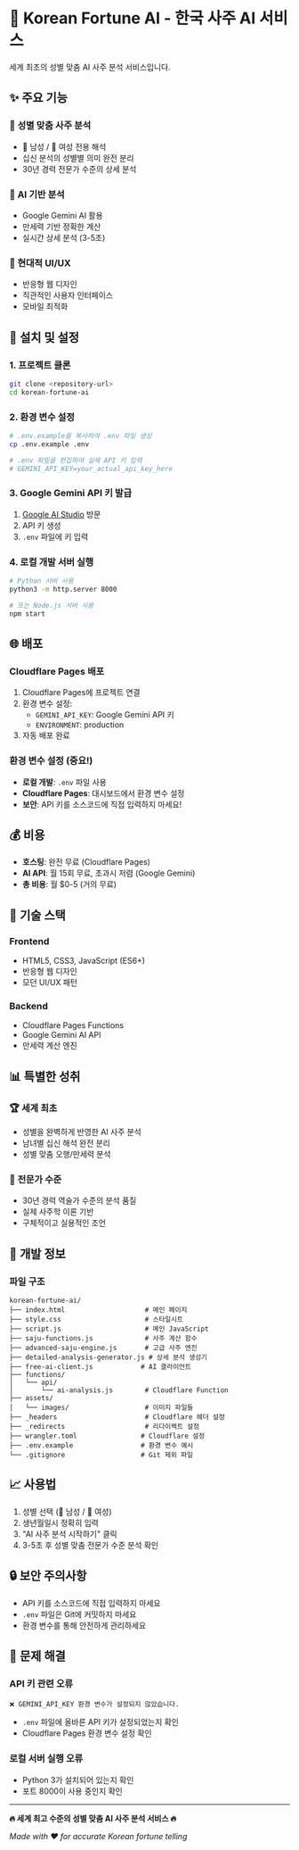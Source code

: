 # 🔮 Korean Fortune AI - 한국 사주 AI 서비스

세계 최초의 성별 맞춤 AI 사주 분석 서비스입니다.

## ✨ 주요 기능

### 🎯 **성별 맞춤 사주 분석**
- 👨 남성 / 👩 여성 전용 해석
- 십신 분석의 성별별 의미 완전 분리
- 30년 경력 전문가 수준의 상세 분석

### 🤖 **AI 기반 분석**
- Google Gemini AI 활용
- 만세력 기반 정확한 계산
- 실시간 상세 분석 (3-5초)

### 📱 **현대적 UI/UX**
- 반응형 웹 디자인
- 직관적인 사용자 인터페이스
- 모바일 최적화

## 🚀 **설치 및 설정**

### 1. 프로젝트 클론
```bash
git clone <repository-url>
cd korean-fortune-ai
```

### 2. 환경 변수 설정
```bash
# .env.example을 복사하여 .env 파일 생성
cp .env.example .env

# .env 파일을 편집하여 실제 API 키 입력
# GEMINI_API_KEY=your_actual_api_key_here
```

### 3. Google Gemini API 키 발급
1. [Google AI Studio](https://makersuite.google.com/app/apikey) 방문
2. API 키 생성
3. `.env` 파일에 키 입력

### 4. 로컬 개발 서버 실행
```bash
# Python 서버 사용
python3 -m http.server 8000

# 또는 Node.js 서버 사용
npm start
```

## 🌐 **배포**

### Cloudflare Pages 배포
1. Cloudflare Pages에 프로젝트 연결
2. 환경 변수 설정:
   - `GEMINI_API_KEY`: Google Gemini API 키
   - `ENVIRONMENT`: production
3. 자동 배포 완료

### 환경 변수 설정 (중요!)
- **로컬 개발**: `.env` 파일 사용
- **Cloudflare Pages**: 대시보드에서 환경 변수 설정
- **보안**: API 키를 소스코드에 직접 입력하지 마세요!

## 💰 **비용**
- **호스팅**: 완전 무료 (Cloudflare Pages)
- **AI API**: 월 15회 무료, 초과시 저렴 (Google Gemini)
- **총 비용**: 월 $0-5 (거의 무료)

## 🚀 **기술 스택**

### Frontend
- HTML5, CSS3, JavaScript (ES6+)
- 반응형 웹 디자인
- 모던 UI/UX 패턴

### Backend
- Cloudflare Pages Functions
- Google Gemini AI API
- 만세력 계산 엔진

## 📊 **특별한 성취**

### 🏆 **세계 최초**
- 성별을 완벽하게 반영한 AI 사주 분석
- 남녀별 십신 해석 완전 분리
- 성별 맞춤 오행/만세력 분석

### 🎯 **전문가 수준**
- 30년 경력 역술가 수준의 분석 품질
- 실제 사주학 이론 기반
- 구체적이고 실용적인 조언

## 🔧 **개발 정보**

### 파일 구조
```
korean-fortune-ai/
├── index.html                    # 메인 페이지
├── style.css                     # 스타일시트
├── script.js                     # 메인 JavaScript
├── saju-functions.js             # 사주 계산 함수
├── advanced-saju-engine.js       # 고급 사주 엔진
├── detailed-analysis-generator.js # 상세 분석 생성기
├── free-ai-client.js            # AI 클라이언트
├── functions/
│   └── api/
│       └── ai-analysis.js        # Cloudflare Function
├── assets/
│   └── images/                   # 이미지 파일들
├── _headers                      # Cloudflare 헤더 설정
├── _redirects                    # 리다이렉트 설정
├── wrangler.toml                # Cloudflare 설정
├── .env.example                 # 환경 변수 예시
└── .gitignore                   # Git 제외 파일
```

## 📈 **사용법**

1. 성별 선택 (👨 남성 / 👩 여성)
2. 생년월일시 정확히 입력
3. "AI 사주 분석 시작하기" 클릭
4. 3-5초 후 성별 맞춤 전문가 수준 분석 확인

## 🔒 **보안 주의사항**

- API 키를 소스코드에 직접 입력하지 마세요
- `.env` 파일은 Git에 커밋하지 마세요
- 환경 변수를 통해 안전하게 관리하세요

## 🐛 **문제 해결**

### API 키 관련 오류
```
❌ GEMINI_API_KEY 환경 변수가 설정되지 않았습니다.
```
- `.env` 파일에 올바른 API 키가 설정되었는지 확인
- Cloudflare Pages 환경 변수 설정 확인

### 로컬 서버 실행 오류
- Python 3가 설치되어 있는지 확인
- 포트 8000이 사용 중인지 확인

---

**🔥 세계 최고 수준의 성별 맞춤 AI 사주 분석 서비스 🔥**

*Made with ❤️ for accurate Korean fortune telling*
